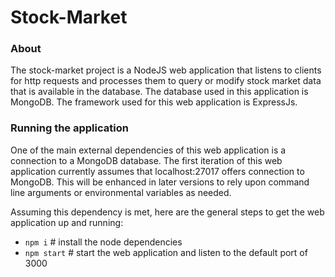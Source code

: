 Stock-Market
============

### About

The stock-market project is a NodeJS web application that listens to clients for http requests and processes them to query or modify stock market data that is available in the database. The database used in this application is MongoDB. The framework used for this web application is ExpressJs.

### Running the application

One of the main external dependencies of this web application is a connection to a MongoDB database. The first iteration of this web application currently assumes that localhost:27017 offers connection to MongoDB. This will be enhanced in later versions to rely upon command line arguments or environmental variables as needed.

Assuming this dependency is met, here are the general steps to get the web application up and running:
- `npm i` # install the node dependencies
- `npm start` # start the web application and listen to the default port of 3000